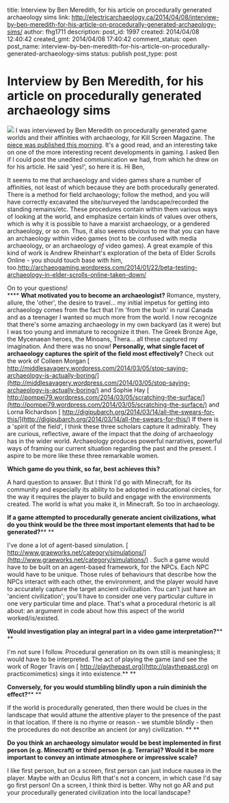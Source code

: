 title: Interview by Ben Meredith, for his article on procedurally generated archaeology sims
link: http://electricarchaeology.ca/2014/04/08/interview-by-ben-meredith-for-his-article-on-procedurally-generated-archaeology-sims/
author: fhg1711
description: 
post_id: 1997
created: 2014/04/08 12:40:42
created_gmt: 2014/04/08 17:40:42
comment_status: open
post_name: interview-by-ben-meredith-for-his-article-on-procedurally-generated-archaeology-sims
status: publish
post_type: post

# Interview by Ben Meredith, for his article on procedurally generated archaeology sims

![](http://killscreendaily.com/media/img/articles/nomanssky.jpg) I was interviewed by Ben Meredith on procedurally generated game worlds and their affinities with archaeology, for Kill Screen Magazine. The [piece was published this morning](http://killscreendaily.com/articles/articles/feature/minecraft-no-mans-sky-and-hunt-true-archaeology-sim/). It's a good read, and an interesting take on one of the more interesting recent developments in gaming. I asked Ben if I could post the unedited communication we had, from which he drew on for his article. He said 'yes!', so here it is. Hi Ben,  
  
It seems to me that archaeology and video games share a number of affinities, not least of which because they are both procedurally generated. There is a method for field archaeology; follow the method, and you will have correctly excavated the site/surveyed the landscape/recorded the standing remains/etc. These procedures contain within them various ways of looking at the world, and emphasize certain kinds of values over others, which is why it is possible to have a marxist archaeology, or a gendered archaeology, or so on. Thus, it also seems obvious to me that you can have an archaeology _within_ video games (not to be confused with media archaeology, or an archaeology _of_ video games). A great example of this kind of work is Andrew Rheinhart's exploration of the beta of Elder Scrolls Online - you should touch base with him, too.<http://archaeogaming.wordpress.com/2014/01/22/beta-testing-archaeology-in-elder-scrolls-online-taken-down/>  
  
On to your questions!  
**** **What motivated you to become an archaeologist?** Romance, mystery, allure, the 'other', the desire to travel... my initial impetus for getting into archaeology comes from the fact that I'm 'from the bush' in rural Canada and as a teenager I wanted so much more from the world. I now recognize that there's some amazing archaeology in my own backyard (as it were) but I was too young and immature to recognize it then. The Greek Bronze Age, the Mycenaean heroes, the Minoans, Thera... all these captured my imagination. And there was no snow! **Personally, what single facet of archaeology captures the spirit of the field most effectively?** Check out the work of Colleen Morgan [ http://middlesavagery.wordpress.com/2014/03/05/stop-saying-archaeology-is-actually-boring/](http://middlesavagery.wordpress.com/2014/03/05/stop-saying-archaeology-is-actually-boring/) and Sophie Hay [ http://pompei79.wordpress.com/2014/03/05/scratching-the-surface/](http://pompei79.wordpress.com/2014/03/05/scratching-the-surface/) and Lorna Richardson [ http://digipubarch.org/2014/03/14/all-the-swears-for-this/](http://digipubarch.org/2014/03/14/all-the-swears-for-this/) If there is a 'spirit of the field', I think these three scholars capture it admirably. They are curious, reflective, aware of the impact that the _doing_ of archaeology has in the wider world. Archaeology produces powerful narratives, powerful ways of framing our current situation regarding the past and the present. I aspire to be more like these three remarkable women. 

**Which game do you think, so far, best achieves this?**

A hard question to answer. But I think I'd go with Minecraft, for its community and especially its ability to be adopted in educational circles, for the way it requires the player to build and engage with the environments created. The world is what you make it, in Minecraft. So too in archaeology. 

**If a game attempted to procedurally generate ancient civilizations, what do you think would be the three most important elements that had to be generated?**** **

I've done a lot of agent-based simulation. [ http://www.graeworks.net/category/simulations/](http://www.graeworks.net/category/simulations/) . Such a game would have to be built on an agent-based framework, for the NPCs. Each NPC would have to be unique. Those rules of behaviours that describe how the NPCs interact with each other, the environment, and the player would have to accurately capture the target ancient civilization. You can't just have an 'ancient civilization'; you'll have to consider one very particular culture in one very particular time and place. That's what a procedural rhetoric is all about: an argument in code about how this aspect of the world worked/is/existed. 

**Would investigation play an integral part in a video game interpretation?**** **

I'm not sure I follow. Procedural generation on its own still is meaningless; it would have to be interpreted. The act of playing the game (and see the work of Roger Travis on [ http://playthepast.org](http://playthepast.org) on practicomimetics) sings it into existence.** **

**Conversely, for you would stumbling blindly upon a ruin diminish the effect?**** **

If the world is procedurally generated, then there would be clues in the landscape that would attune the attentive player to the presence of the past in that location. If there is no rhyme or reason - we stumble blindly - then the procedures do not describe an ancient (or any) civilization. ** **

**Do you think an archaeology simulator would be best implemented in first person (e.g. Minecraft) or third person (e.g. Terraria)? Would it be more important to convey an intimate atmosphere or impressive scale?**

I like first person, but on a screen, first person can just induce nausea in the player. Maybe with an Oculus Rift that's not a concern, in which case I'd say go first person! On a screen, I think third is better. Why not go AR and put your procedurally generated civilization into the local landscape?